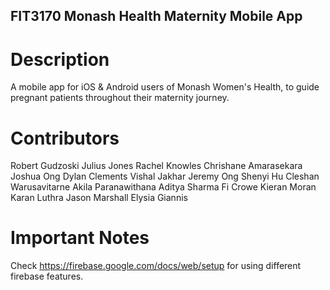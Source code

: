 ## FIT3170 Monash Health Maternity Mobile App

# Description
A mobile app for iOS & Android users of Monash Women's Health, to guide pregnant patients throughout their maternity journey.

# Contributors
Robert Gudzoski
Julius Jones
Rachel Knowles
Chrishane Amarasekara
Joshua Ong
Dylan Clements
Vishal Jakhar
Jeremy Ong
Shenyi Hu
Cleshan Warusavitarne
Akila Paranawithana
Aditya Sharma
Fi Crowe
Kieran Moran
Karan Luthra
Jason Marshall
Elysia Giannis

# Important Notes
Check https://firebase.google.com/docs/web/setup for using different firebase features.
